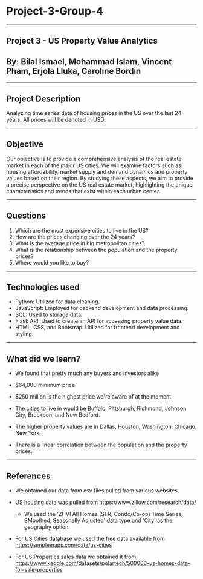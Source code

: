 # Project-3-Group-4

-------------------------------------------------------------------------------
Project 3 - US Property Value Analytics
-------------------------------------------------------------------------------

By: Bilal Ismael, Mohammad Islam, Vincent Pham, Erjola Lluka, Caroline Bordin
-------------------------------------------------------------------------------

--------------------
Project Description
--------------------

Analyzing time series data of housing prices in the US over the last 24 years. All prices will be denoted in USD.


--------------------
Objective
--------------------

Our objective is to provide a comprehensive analysis of the real estate market in each of the major US cities. We will examine factors such as housing affordability, market supply and demand dynamics and property values based on their region. By studying these aspects, we aim to provide a precise perspective on the US real estate market, highlighting the unique characteristics and trends that exist within each urban center.


-----------------
Questions
-----------------
1. Which are the most expensive cities to live in the US?
2. How are the prices changing over the 24 years?
3. What is the average price in big metropolitan cities?
4. What is the relationship between the population and the property prices?
5. Where would you like to buy?

-------------------
Technologies used
-------------------

- Python: Utilized for data cleaning.
- JavaScript: Employed for backend development and data processing.
- SQL: Used to storage data.
- Flask API: Used to create an API for accessing property value data.
- HTML, CSS, and Bootstrap: Utilized for frontend development and styling.

-------------------
What did we learn?
-------------------
- We found that pretty much any buyers and investors alike

- $64,000 minimum price

- $250 million is the highest price we're aware of at the moment
  
- The cities to live in would be Buffalo, Pittsburgh,  Richmond, Johnson City, Brockpon, and New Bedford.
- The higher property values are in Dallas, Houston, Washington, Chicago, New York.
- There is a linear correlation between the population and the property prices. 

----------
References
----------

- We obtained our data from csv files pulled from various websites

- US housing data was pulled from https://www.zillow.com/research/data/
    - We used the 'ZHVI All Homes (SFR, Condo/Co-op) Time Series, SMoothed, Seasonally Adjusted' data type and 'City' as the geography option

- For US Cities database we used the free data available from https://simplemaps.com/data/us-cities

- For US Properties sales data we obtained it from https://www.kaggle.com/datasets/polartech/500000-us-homes-data-for-sale-properties
